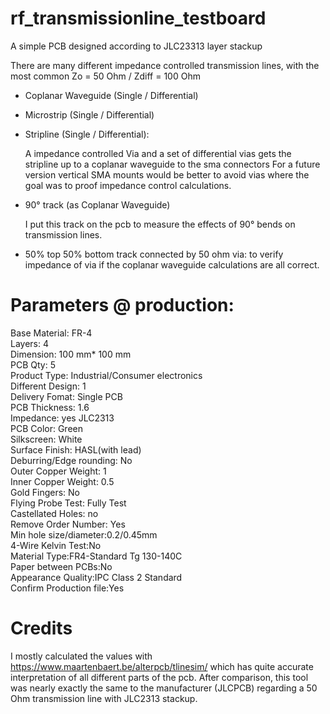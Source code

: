 # rf_transmissionline_testboard
A simple PCB designed according to JLC23313 layer stackup 

There are many different impedance controlled transmission lines, with the most common Zo = 50 Ohm / Zdiff = 100 Ohm

- Coplanar Waveguide (Single / Differential)

- Microstrip (Single / Differential)

- Stripline (Single / Differential):

  A impedance controlled Via and a set of differential vias gets the stripline up to a coplanar waveguide to the sma connectors
  For a future version vertical SMA mounts would be better to avoid vias where the goal was to proof impedance control calculations.
 
- 90° track (as Coplanar Waveguide)

  I put this track on the pcb to measure the effects of 90° bends on transmission lines.

- 50% top 50% bottom track connected by 50 ohm via:
 to verify impedance of via if the coplanar waveguide calculations are all correct.

# Parameters @ production:

Base Material: FR-4\
Layers: 4\
Dimension: 100 mm* 100 mm\
PCB Qty: 5\
Product Type: Industrial/Consumer electronics\
Different Design: 1\
Delivery Fomat: Single PCB\
PCB Thickness: 1.6\
Impedance: yes JLC2313\
PCB Color: Green\
Silkscreen: White\
Surface Finish: HASL(with lead)\
Deburring/Edge rounding: No\
Outer Copper Weight: 1\
Inner Copper Weight: 0.5\
Gold Fingers: No\
Flying Probe Test: Fully Test\
Castellated Holes: no\
Remove Order Number: Yes\
Min hole size/diameter:0.2/0.45mm\
4-Wire Kelvin Test:No\
Material Type:FR4-Standard Tg 130-140C\
Paper between PCBs:No\
Appearance Quality:IPC Class 2 Standard\
Confirm Production file:Yes

# Credits
I mostly calculated the values with https://www.maartenbaert.be/alterpcb/tlinesim/ which has quite accurate interpretation of all different parts of the pcb.
After comparison, this tool was nearly exactly the same to the manufacturer (JLCPCB) regarding a 50 Ohm transmission line with JLC2313 stackup.

